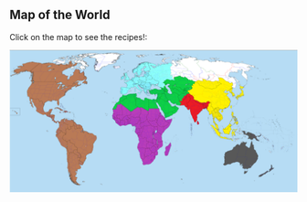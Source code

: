 <html>
<body>

<h2>Map of the World</h2>
<p>Click on the map to see the recipes!:</p>

<img src="images/daWorld.png" usemap="#image-map">

<map name="image-map">
    <area target="_self" alt="The Americas" title="The Americas" href="https://www.britannica.com/place/Americas" coords="-1,56,300,1081" shape="rect">
    <area target="_self" alt="Oceania" title="Oceania" href="https://www.cia.gov/the-world-factbook/australia-and-oceania/" coords="1860,855,180" shape="circle">
    <area target="_self" alt="Sub-Saharan Africa" title="Sub-Saharan Africa" href="https://www.cia.gov/the-world-factbook/africa/" coords="700,475,200" shape="circle">
    <area target="_self" alt="Europe" title="Europe" href="https://www.cia.gov/the-world-factbook/europe/" coords="500,100,600,200" shape="rect">
    <area target="_self" alt="Middle East, North Africa, Central Asoia" title="Middle East, North Africa, Central Asoia" href="https://www.imf.org/en/Publications/REO/MECA" coords="750,200,775,300" shape="rect">
    <area target="_self" alt="East/Southeast Asia" title="East/Southeast Asia" href="https://www.cia.gov/the-world-factbook/east-and-southeast-asia" coords="1741,292,1737,266,1707,254,1679,235,1643,219,1627,233,1598,240,1528,235,1500,237,1459,244,1439,264,1431,286,1413,306,1399,316,1403,328,1423,344,1433,358,1449,370,1467,388,1512,403,1536,401,1570,407,1558,417,1552,431,1540,465,1562,485,1578,503,1588,519,1592,557,1574,588,1610,636,1625,672,1677,696,1719,692,1753,668,1786,618,1786,564,1768,481,1776,455,1792,399,1826,366,1830,342,1824,298,1802,280,1768,276,1753,300" shape="poly">
    <area target="_self" alt="South Asia" title="South Asia" href="https://www.cia.gov/the-world-factbook/south-asia/" coords="850,200,900,300" shape="rect">
</map>

</body>
</html>

